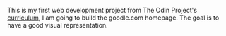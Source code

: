 This is my first web development project from The Odin Project's [curriculum](http://www.theodinproject.com/courses/web-development-101/lessons/html-css), I am going to build the goodle.com homepage. The goal is to have a good visual representation.
